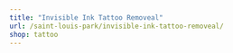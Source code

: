 ```yaml
---
title: "Invisible Ink Tattoo Removeal"
url: /saint-louis-park/invisible-ink-tattoo-removeal/
shop: tattoo
---
```

